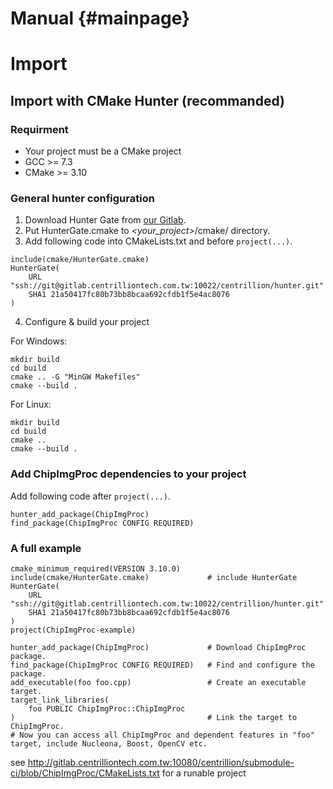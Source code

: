 Manual {#mainpage}
===

# Import

## Import with CMake Hunter (recommanded)

### Requirment
* Your project must be a CMake project
* GCC >= 7.3
* CMake >= 3.10

### General hunter configuration

1. Download Hunter Gate from [our Gitlab](http://gitlab.centrilliontech.com.tw:10080/centrillion/gate/blob/URL-git-commit/cmake/HunterGate.cmake).
2. Put HunterGate.cmake to *\<your_project\>*/cmake/ directory.
3. Add following code into CMakeLists.txt and before ```project(...)```.

```
include(cmake/HunterGate.cmake)
HunterGate(
    URL "ssh://git@gitlab.centrilliontech.com.tw:10022/centrillion/hunter.git"
    SHA1 21a50417fc80b73bb8bcaa692cfdb1f5e4ac8076
)
```
4. Configure & build your project

For Windows:
```
mkdir build
cd build
cmake .. -G "MinGW Makefiles"
cmake --build . 
```

For Linux:
```
mkdir build
cd build
cmake ..
cmake --build . 
```
### Add ChipImgProc dependencies to your project

Add following code after ```project(...)```.
```
hunter_add_package(ChipImgProc)
find_package(ChipImgProc CONFIG REQUIRED)
```

### A full example

```
cmake_minimum_required(VERSION 3.10.0)
include(cmake/HunterGate.cmake)             # include HunterGate
HunterGate(
    URL "ssh://git@gitlab.centrilliontech.com.tw:10022/centrillion/hunter.git"
    SHA1 21a50417fc80b73bb8bcaa692cfdb1f5e4ac8076
)
project(ChipImgProc-example)

hunter_add_package(ChipImgProc)             # Download ChipImgProc package.
find_package(ChipImgProc CONFIG REQUIRED)   # Find and configure the package.
add_executable(foo foo.cpp)                 # Create an executable target.
target_link_libraries(
    foo PUBLIC ChipImgProc::ChipImgProc
)                                           # Link the target to ChipImgProc.
# Now you can access all ChipImgProc and dependent features in "foo" target, include Nucleona, Boost, OpenCV etc.
```
see http://gitlab.centrilliontech.com.tw:10080/centrillion/submodule-ci/blob/ChipImgProc/CMakeLists.txt for a runable project